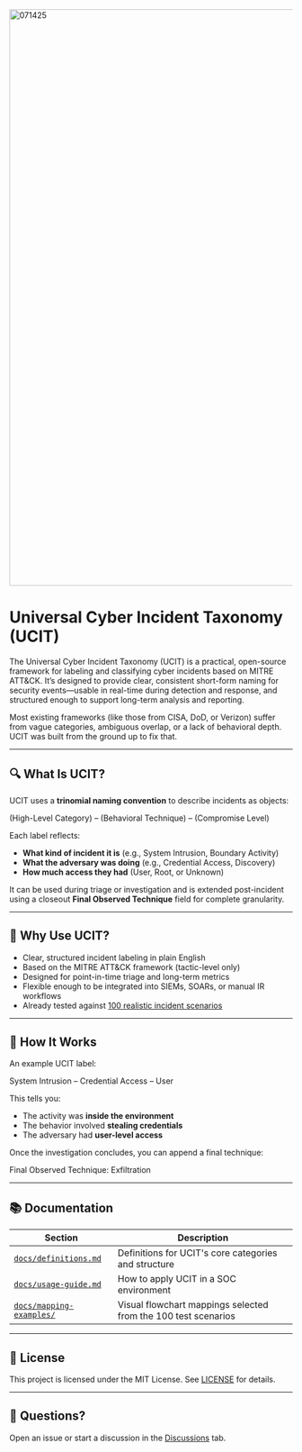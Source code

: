 <img width="1024" height="1024" alt="071425" src="https://github.com/user-attachments/assets/c9824708-d046-430a-ad72-1844b5f4e865" />


# Universal Cyber Incident Taxonomy (UCIT)

The Universal Cyber Incident Taxonomy (UCIT) is a practical, open-source framework for labeling and classifying cyber incidents based on MITRE ATT&CK. It’s designed to provide clear, consistent short-form naming for security events—usable in real-time during detection and response, and structured enough to support long-term analysis and reporting.

Most existing frameworks (like those from CISA, DoD, or Verizon) suffer from vague categories, ambiguous overlap, or a lack of behavioral depth. UCIT was built from the ground up to fix that.

---

## 🔍 What Is UCIT?

UCIT uses a **trinomial naming convention** to describe incidents as objects:

(High-Level Category) – (Behavioral Technique) – (Compromise Level)


Each label reflects:

- **What kind of incident it is** (e.g., System Intrusion, Boundary Activity)
- **What the adversary was doing** (e.g., Credential Access, Discovery)
- **How much access they had** (User, Root, or Unknown)

It can be used during triage or investigation and is extended post-incident using a closeout **Final Observed Technique** field for complete granularity.

---

## 🧠 Why Use UCIT?

- Clear, structured incident labeling in plain English
- Based on the MITRE ATT&CK framework (tactic-level only)
- Designed for point-in-time triage and long-term metrics
- Flexible enough to be integrated into SIEMs, SOARs, or manual IR workflows
- Already tested against [100 realistic incident scenarios](docs/100-scenarios.csv)

---

## 🔧 How It Works

An example UCIT label:

System Intrusion – Credential Access – User

This tells you:
- The activity was **inside the environment**
- The behavior involved **stealing credentials**
- The adversary had **user-level access**

Once the investigation concludes, you can append a final technique:

Final Observed Technique: Exfiltration


---

## 📚 Documentation

| Section | Description |
|--------|-------------|
| [`docs/definitions.md`](docs/definitions.md) | Definitions for UCIT's core categories and structure |
| [`docs/usage-guide.md`](docs/usage-guide.md) | How to apply UCIT in a SOC environment |
| [`docs/mapping-examples/`](docs/mapping-examples/) | Visual flowchart mappings selected from the 100 test scenarios |

---


## 📄 License

This project is licensed under the MIT License. See [LICENSE](LICENSE) for details.

---

## 💬 Questions?

Open an issue or start a discussion in the [Discussions](https://github.com/CTI-Buddy/UCIT/discussions) tab.




